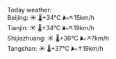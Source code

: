 Today weather:  
Beijing: ☀️   🌡️+34°C 🌬️↖15km/h  
Tianjin: ☀️   🌡️+34°C 🌬️↖19km/h  
Shijiazhuang: ☀️   🌡️+36°C 🌬️↗7km/h  
Tangshan: ☀️   🌡️+37°C 🌬️↑19km/h  
